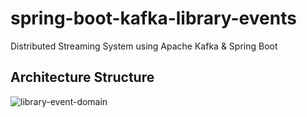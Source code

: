 # spring-boot-kafka-library-events
Distributed Streaming System using Apache Kafka &amp; Spring Boot

## Architecture Structure

<a><img src="https://i.ibb.co/zRkXBgC/library-event-domain.png" alt="library-event-domain" border="0"></a>
